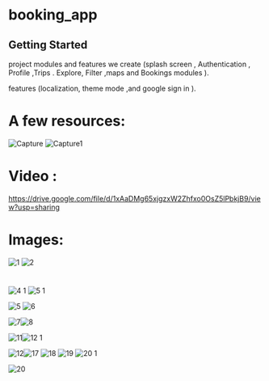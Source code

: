 # booking_app



## Getting Started

project modules and features  we create (splash screen , Authentication , Profile ,Trips . Explore, Filter ,maps and Bookings modules ).

features (localization, theme mode ,and google sign in ).
# A few resources:


![Capture](https://user-images.githubusercontent.com/64233832/193407061-d3898461-69eb-4b97-b40d-9300c6d97f43.JPG)
![Capture1](https://user-images.githubusercontent.com/64233832/193407057-8a8763db-4c6d-4639-991b-ec87ab95851d.JPG)


# Video :
https://drive.google.com/file/d/1xAaDMg65xjgzxW2Zhfxo0OsZ5lPbkjB9/view?usp=sharing


# Images:

![1](https://user-images.githubusercontent.com/64233832/193407725-328952ff-5fac-45e0-9ee6-15226462daee.jpeg)
![2](https://user-images.githubusercontent.com/64233832/193407726-5dbbd792-b05c-469b-abce-e433611b6d2f.jpeg)
 #


![4 1](https://user-images.githubusercontent.com/64233832/193407727-2f3d7cc6-5b4d-4217-b627-6eda32fd454e.jpeg)
![5 1](https://user-images.githubusercontent.com/64233832/193407728-fe662b96-87a2-48ba-b4fb-905d764f022b.jpeg)

![5](https://user-images.githubusercontent.com/64233832/193407730-c355c8e7-bd9d-4507-85ef-e5a35eadf0f3.jpeg)
![6](https://user-images.githubusercontent.com/64233832/193407731-5ca6d27b-3104-455d-bede-95d3cffd911c.jpeg)



![7](https://user-images.githubusercontent.com/64233832/193407732-445cc068-acc3-4c90-b838-b8287e88843a.jpeg)![8](https://user-images.githubusercontent.com/64233832/193407733-52accb5b-9492-4aef-a4bf-db8c06eaf91a.jpeg)

![11](https://user-images.githubusercontent.com/64233832/193407734-a73bf1fb-5d81-4192-bf6e-fece1288838c.jpeg)![12 1](https://user-images.githubusercontent.com/64233832/193407735-0869c772-61a2-4691-815a-94f2e6c14244.jpeg)

![12](https://user-images.githubusercontent.com/64233832/193407737-3748e3e1-a920-4b8a-a813-c44f4a23008e.jpeg)![17](https://user-images.githubusercontent.com/64233832/193407723-0614c7a4-8fa2-4603-a893-3bec4134e23e.jpeg)
![18](https://user-images.githubusercontent.com/64233832/193407919-a2b597a0-1f4a-4948-8880-5280733bf748.jpeg)
![19](https://user-images.githubusercontent.com/64233832/193407922-02f3d594-c33c-42e2-8e85-c2639f3bc04b.jpeg)
![20 1](https://user-images.githubusercontent.com/64233832/193407923-c5e8113f-b15c-4e16-a9f5-7d3cc63baa3f.jpeg)

![20](https://user-images.githubusercontent.com/64233832/193407724-f1169271-bd00-4f47-b1ae-f98044b5e9eb.jpeg)



